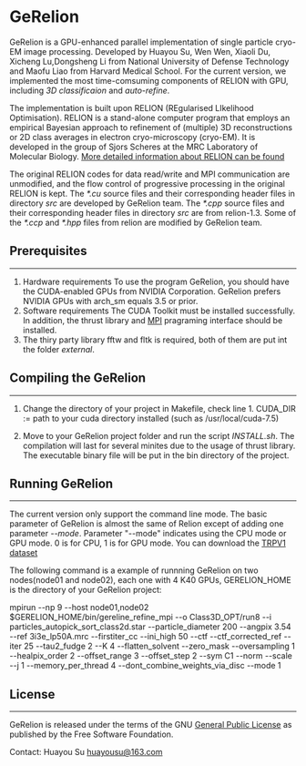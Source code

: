 # GeRelion

GeRelion is a GPU-enhanced parallel implementation of single particle cryo-EM image processing.
Developed by Huayou Su, Wen Wen, Xiaoli Du, Xicheng Lu,Dongsheng Li from National University of Defense Technology and Maofu Liao from Harvard Medical School. 
For the current version, we implemented 
the most time-comsuming components of RELION with GPU, including _3D classificaion_ and _auto-refine_.

The implementation is built upon RELION (REgularised LIkelihood Optimisation).
RELION is a stand-alone computer program that employs an empirical Bayesian approach to refinement of (multiple) 3D reconstructions or 2D class averages in electron cryo-microscopy (cryo-EM). It is developed in the group of Sjors Scheres at the MRC Laboratory of Molecular Biology.
[More detailed information about RELION can be found](http://www2.mrc-lmb.cam.ac.uk/relion/index.php/Main_Page)

The original RELION codes for data read/write and MPI communication are unmodified, 
and the flow control of progressive processing in the original RELION is kept. 
The _*.cu_ source files  and their corresponding header files in directory _src_ are developed by GeRelion team.
The _*.cpp_ source files  and their corresponding header files in directory _src_ are from relion-1.3.
Some of the _*.ccp_ and _*.hpp_ files from relion are modified by GeRelion team.

## Prerequisites
----------------
1. Hardware requirements
To use the program GeRelion, you should have the CUDA-enabled GPUs from NVIDIA Corporation.
GeRelion prefers NVIDIA GPUs with arch_sm equals 3.5 or prior.
2. Software requirements
The CUDA Toolkit must be installed successfully. In addition,
the thrust library and [MPI](https://www.open-mpi.org/) pragraming interface should be installed. 
3. The thiry party library fftw and fltk is required, both of them are put int the folder _external_.
 
## Compiling the GeRelion
-------------------------
1. Change the directory of your project in Makefile, check line 1.
   CUDA_DIR := path to your cuda directory installed (such as /usr/local/cuda-7.5) 

2. Move to your GeRelion project folder and run the script _INSTALL.sh_.
The compilation will last for several minites due to the usage of thrust library. 
The executable binary file will be put in the bin directory of the project. 

## Running GeRelion
-------------------
The current version only support the command line mode. The basic parameter of GeRelion
is almost the same of Relion except of adding one parameter _--mode_. 
Parameter "--mode" indicates using the CPU mode or GPU mode. 0 is for CPU, 1 is for GPU mode.
You can download the [TRPV1 dataset](https://www.ebi.ac.uk/pdbe/emdb/empiar/entry/10005/)

The following command is a example of runnning GeRelion on two nodes(node01 and node02), each one with 4 K40 GPUs, GERELION_HOME is the directory of your GeRelion project:

mpirun --np 9 --host node01,node02 $GERELION_HOME/bin/gereline_refine_mpi --o Class3D_OPT/run8 --i particles_autopick_sort_class2d.star --particle_diameter 200 --angpix 3.54 --ref 3i3e_lp50A.mrc --firstiter_cc --ini_high 50 --ctf --ctf_corrected_ref --iter 25 --tau2_fudge 2 --K 4 --flatten_solvent --zero_mask --oversampling 1 --healpix_order 2 --offset_range 3 --offset_step 2 --sym C1 --norm --scale  --j 1 --memory_per_thread 4 --dont_combine_weights_via_disc --mode 1


## License
----------
GeRelion is released under the terms of the GNU [General Public License](https://opensource.org/licenses/gpl-license) as published by the Free Software Foundation.


Contact:
Huayou Su
huayousu@163.com